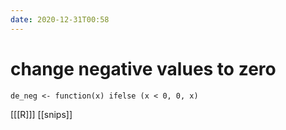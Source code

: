 ```yaml
---
date: 2020-12-31T00:58
---
```


# change negative values to zero

	de_neg <- function(x) ifelse (x < 0, 0, x)
    
[[[R]]]
[[snips]]
